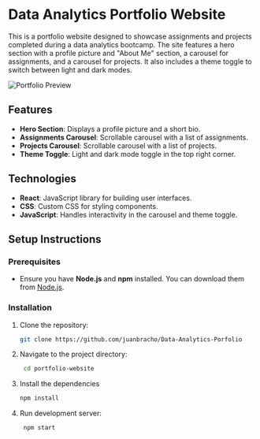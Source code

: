 # Data Analytics Portfolio Website

This is a portfolio website designed to showcase assignments and projects completed during a data analytics bootcamp. The site features a hero section with a profile picture and "About Me" section, a carousel for assignments, and a carousel for projects. It also includes a theme toggle to switch between light and dark modes.

![Portfolio Preview](./screenshot.png)

## Features

- **Hero Section**: Displays a profile picture and a short bio.
- **Assignments Carousel**: Scrollable carousel with a list of assignments.
- **Projects Carousel**: Scrollable carousel with a list of projects.
- **Theme Toggle**: Light and dark mode toggle in the top right corner.

## Technologies

- **React**: JavaScript library for building user interfaces.
- **CSS**: Custom CSS for styling components.
- **JavaScript**: Handles interactivity in the carousel and theme toggle.

## Setup Instructions

### Prerequisites

- Ensure you have **Node.js** and **npm** installed. You can download them from [Node.js](https://nodejs.org/).

### Installation

1. Clone the repository:
   ```bash
   git clone https://github.com/juanbracho/Data-Analytics-Porfolio
2. Navigate to the project directory:
   ```bash
    cd portfolio-website
3. Install the dependencies
    ```bash
    npm install
4. Run development server:
   ```bash
    npm start